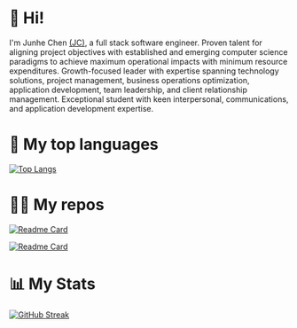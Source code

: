 

# 👋 Hi!

I'm Junhe Chen [(JC)](https://bio.junhechen.com), a full stack software engineer. Proven talent for aligning project objectives with established and emerging computer science paradigms to achieve maximum operational impacts with minimum resource expenditures. Growth-focused leader with expertise spanning technology solutions, project management, business operations optimization, application development, team leadership, and client relationship management. Exceptional student with keen interpersonal, communications, and application development expertise.
# 🔭 My top languages
[![Top Langs](https://github-readme-stats.vercel.app/api/top-langs/?username=junhe-chen-9&theme=slateorange&layout=compact)](https://github.com/Junhe-Chen-9)

# 🧑‍💻 My repos
[![Readme Card](https://github-readme-stats.vercel.app/api/pin/?username=junhe-chen-9&repo=Foody&theme=slateorange)](https://github.com/Junhe-Chen-9/Foody)

[![Readme Card](https://github-readme-stats.vercel.app/api/pin/?username=junhe-chen-9&repo=e-commerce-app-584&theme=slateorange)](https://github.com/Junhe-Chen-9/e-commerce-app-584)

# 📊 My Stats
[![GitHub Streak](https://github-readme-streak-stats.herokuapp.com/?user=junhe-chen-9&theme=dark&count_private=true&theme=slateorange)](https://github.com/Junhe-Chen-9)
<!--
**Junhe-Chen-9/Junhe-Chen-9** is a ✨ _special_ ✨ repository because its `README.md` (this file) appears on your GitHub profile.

Here are some ideas to get you started:

- 🔭 I’m currently working on ...
- 🌱 I’m currently learning ...
- 👯 I’m looking to collaborate on ...
- 🤔 I’m looking for help with ...
- 💬 Ask me about ...
- 📫 How to reach me: ...
- 😄 Pronouns: ...
- ⚡ Fun fact: ...
-->

